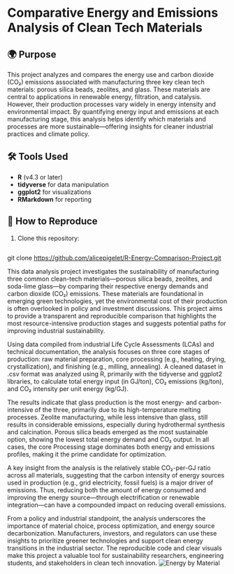# Comparative Energy and Emissions Analysis of Clean Tech Materials

## 🌍 Purpose

This project analyzes and compares the energy use and carbon dioxide (CO₂) emissions associated with manufacturing three key clean tech materials: porous silica beads, zeolites, and glass. These materials are central to applications in renewable energy, filtration, and catalysis. However, their production processes vary widely in energy intensity and environmental impact. By quantifying energy input and emissions at each manufacturing stage, this analysis helps identify which materials and processes are more sustainable—offering insights for cleaner industrial practices and climate policy.

## 🛠 Tools Used

- **R** (v4.3 or later)
- **tidyverse** for data manipulation
- **ggplot2** for visualizations
- **RMarkdown** for reporting

## 🔁 How to Reproduce

1. Clone this repository:
   ```bash
git clone https://github.com/alicepigelet/R-Energy-Comparison-Project.git

This data analysis project investigates the sustainability of manufacturing three common clean-tech materials—porous silica beads, zeolites, and soda-lime glass—by comparing their respective energy demands and carbon dioxide (CO₂) emissions. These materials are foundational in emerging green technologies, yet the environmental cost of their production is often overlooked in policy and investment discussions. This project aims to provide a transparent and reproducible comparison that highlights the most resource-intensive production stages and suggests potential paths for improving industrial sustainability.

Using data compiled from industrial Life Cycle Assessments (LCAs) and technical documentation, the analysis focuses on three core stages of production: raw material preparation, core processing (e.g., heating, drying, crystallization), and finishing (e.g., milling, annealing). A cleaned dataset in .csv format was analyzed using R, primarily with the tidyverse and ggplot2 libraries, to calculate total energy input (in GJ/ton), CO₂ emissions (kg/ton), and CO₂ intensity per unit energy (kg/GJ).

The results indicate that glass production is the most energy- and carbon-intensive of the three, primarily due to its high-temperature melting processes. Zeolite manufacturing, while less intensive than glass, still results in considerable emissions, especially during hydrothermal synthesis and calcination. Porous silica beads emerged as the most sustainable option, showing the lowest total energy demand and CO₂ output. In all cases, the core Processing stage dominates both energy and emissions profiles, making it the prime candidate for optimization.

A key insight from the analysis is the relatively stable CO₂-per-GJ ratio across all materials, suggesting that the carbon intensity of energy sources used in production (e.g., grid electricity, fossil fuels) is a major driver of emissions. Thus, reducing both the amount of energy consumed and improving the energy source—through electrification or renewable integration—can have a compounded impact on reducing overall emissions.

From a policy and industrial standpoint, the analysis underscores the importance of material choice, process optimization, and energy source decarbonization. Manufacturers, investors, and regulators can use these insights to prioritize greener technologies and support clean energy transitions in the industrial sector. The reproducible code and clear visuals make this project a valuable tool for sustainability researchers, engineering students, and stakeholders in clean tech innovation.
![Energy by Material](visuals/energy_by_material.png)
